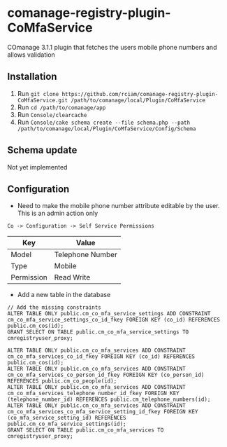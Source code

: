 # comanage-registry-plugin-CoMfaService

COmanage 3.1.1 plugin that fetches the users mobile phone numbers and allows validation

## Installation

1. Run `git clone https://github.com/rciam/comanage-registry-plugin-CoMfaService.git /path/to/comanage/local/Plugin/CoMfaService`
2. Run `cd /path/to/comanage/app`
3. Run `Console/clearcache`
4. Run `Console/cake schema create --file schema.php --path /path/to/comanage/local/Plugin/CoMfaService/Config/Schema`

## Schema update
Not yet implemented

## Configuration
- Need to make the mobile phone number attribute editable by the user. This is an admin action only
```
Co -> Configuration -> Self Service Permissions
```
 | Key       | Value            |
 |-----------|------------------|
 |Model      | Telephone Number |
 |Type       | Mobile           |
 |Permission | Read Write       |

- Add a new table in the database
```
// Add the missing constraints
ALTER TABLE ONLY public.cm_co_mfa_service_settings ADD CONSTRAINT cm_co_mfa_service_settings_co_id_fkey FOREIGN KEY (co_id) REFERENCES public.cm_cos(id);
GRANT SELECT ON TABLE public.cm_co_mfa_service_settings TO cmregistryuser_proxy;

ALTER TABLE ONLY public.cm_co_mfa_services ADD CONSTRAINT cm_co_mfa_services_co_id_fkey FOREIGN KEY (co_id) REFERENCES public.cm_cos(id);
ALTER TABLE ONLY public.cm_co_mfa_services ADD CONSTRAINT cm_co_mfa_services_co_person_id_fkey FOREIGN KEY (co_person_id) REFERENCES public.cm_co_people(id);
ALTER TABLE ONLY public.cm_co_mfa_services ADD CONSTRAINT cm_co_mfa_services_telephone_number_id_fkey FOREIGN KEY (telephone_number_id) REFERENCES public.cm_telephone_numbers(id);
ALTER TABLE ONLY public.cm_co_mfa_services ADD CONSTRAINT cm_co_mfa_services_co_mfa_service_setting_id_fkey FOREIGN KEY (co_mfa_service_setting_id) REFERENCES public.cm_co_mfa_service_settings(id);
GRANT SELECT ON TABLE public.cm_co_mfa_services TO cmregistryuser_proxy;
```
